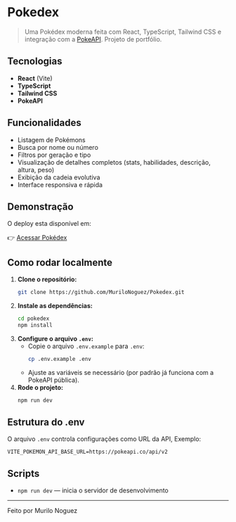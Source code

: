 # Pokedex

> Uma Pokédex moderna feita com React, TypeScript, Tailwind CSS e integração com a [PokeAPI](https://pokeapi.co). Projeto de portfólio.

## Tecnologias

- **React** (Vite)
- **TypeScript**
- **Tailwind CSS**
- **PokeAPI**

## Funcionalidades

- Listagem de Pokémons 
- Busca por nome ou número
- Filtros por geração e tipo
- Visualização de detalhes completos (stats, habilidades, descrição, altura, peso)
- Exibição da cadeia evolutiva
- Interface responsiva e rápida

## Demonstração

O deploy esta disponível em:

👉 [Acessar Pokédex](https://mypokedex-seven.vercel.app/)

## Como rodar localmente

1. **Clone o repositório:**
   ```bash
   git clone https://github.com/MuriloNoguez/Pokedex.git
   ```
2. **Instale as dependências:**
   ```bash
   cd pokedex
   npm install
   ```
3. **Configure o arquivo `.env`:**
   - Copie o arquivo `.env.example` para `.env`:
     ```bash
     cp .env.example .env
     ```
   - Ajuste as variáveis se necessário (por padrão já funciona com a PokeAPI pública).
4. **Rode o projeto:**
   ```bash
   npm run dev
   ```

## Estrutura do .env

O arquivo `.env` controla configurações como URL da API, Exemplo:

```env
VITE_POKEMON_API_BASE_URL=https://pokeapi.co/api/v2
```

## Scripts

- `npm run dev` — inicia o servidor de desenvolvimento

---

Feito por Murilo Noguez
